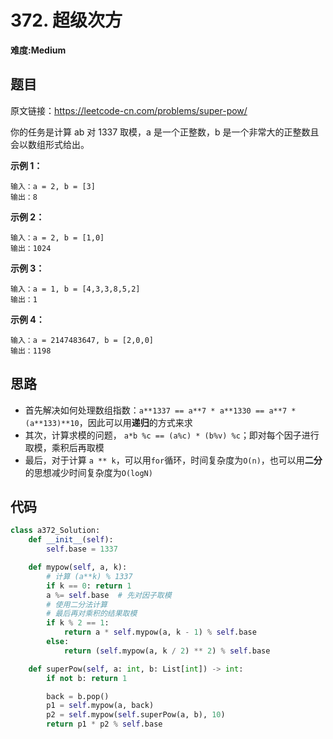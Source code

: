 # 372. 超级次方
**难度:Medium**
## 题目
原文链接：https://leetcode-cn.com/problems/super-pow/

你的任务是计算 ab 对 1337 取模，a 是一个正整数，b 是一个非常大的正整数且会以数组形式给出。

**示例 1：**
```
输入：a = 2, b = [3]
输出：8
```
**示例 2：**
```
输入：a = 2, b = [1,0]
输出：1024
```
**示例 3：**
```
输入：a = 1, b = [4,3,3,8,5,2]
输出：1
```
**示例 4：**
```
输入：a = 2147483647, b = [2,0,0]
输出：1198
```

## 思路
* 首先解决如何处理数组指数：`a**1337 == a**7 * a**1330 == a**7 * (a**133)**10`，因此可以用**递归**的方式来求
* 其次，计算求模的问题， `a*b %c == (a%c) * (b%v) %c`；即对每个因子进行取模，乘积后再取模
* 最后，对于计算 `a ** k`，可以用`for`循环，时间复杂度为`O(n)`，也可以用**二分**的思想减少时间复杂度为`O(logN)`

## 代码
```python
class a372_Solution:
    def __init__(self):
        self.base = 1337

    def mypow(self, a, k):
        # 计算 (a**k) % 1337
        if k == 0: return 1
        a %= self.base  # 先对因子取模
        # 使用二分法计算
        # 最后再对乘积的结果取模
        if k % 2 == 1:
            return a * self.mypow(a, k - 1) % self.base
        else:
            return (self.mypow(a, k / 2) ** 2) % self.base

    def superPow(self, a: int, b: List[int]) -> int:
        if not b: return 1

        back = b.pop()
        p1 = self.mypow(a, back)
        p2 = self.mypow(self.superPow(a, b), 10)
        return p1 * p2 % self.base
```
